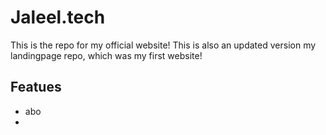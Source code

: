 # Jaleel.tech
This is the repo for my official website! This is also an updated version my landingpage repo, which was my first website!

## Featues
- abo
-
